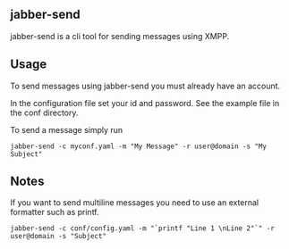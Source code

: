## jabber-send

jabber-send is a cli tool for sending messages using XMPP.

## Usage
To send messages using jabber-send you must already have an account.

In the configuration file set your id and password. See the example file in the conf directory.

To send a message simply run 

    jabber-send -c myconf.yaml -m "My Message" -r user@domain -s "My Subject"
    
## Notes

If you want to send multiline messages you need to use an external formatter such as printf.

    jabber-send -c conf/config.yaml -m "`printf "Line 1 \nLine 2"`" -r user@domain -s "Subject"
